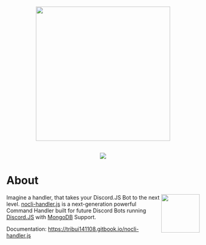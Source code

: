 <div align="center">
  <br />
  <p>
    <img src="https://raw.githubusercontent.com/tribui141108/nocli-handler.js/master/assets/Banner.png" width=350px />
  </p>
  <br />
  <a href="https://www.npmjs.com/search?q=nocli-handler.js"><img src="https://nodei.co/npm/nocli-handler.js.png" /></a>
  <p></p>
</div>

# About
<img src="https://raw.githubusercontent.com/tribui141108/nocli-handler.js/master/assets/Logo.png" width="100" align="right" />

Imagine a handler, that takes your Discord.JS Bot to the next level. [nocli-handler.js](https://github.com/tribui141108/nocli-handler.js) is a next-generation powerful Command Handler built for future Discord Bots running [Discord.JS](https://discord.js.org) with [MongoDB](https://mongodb.com) Support.

Documentation: https://tribui141108.gitbook.io/nocli-handler.js